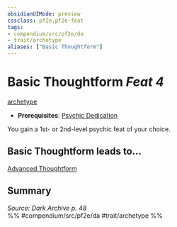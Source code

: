 ```yaml
---
obsidianUIMode: preview
cssclass: pf2e,pf2e-feat
tags:
- compendium/src/pf2e/da
- trait/archetype
aliases: ["Basic Thoughtform"]
---
```

# Basic Thoughtform  *Feat 4*  
[archetype](/rules/traits/archetype.md)  

- **Prerequisites**: [Psychic Dedication](/compendium/feats/psychic-dedication-da.md)

You gain a 1st- or 2nd-level psychic feat of your choice.

## Basic Thoughtform leads to...

[Advanced Thoughtform](/compendium/feats/advanced-thoughtform-da.md)

## Summary

*Source: Dark Archive p. 48*  
%% #compendium/src/pf2e/da #trait/archetype %%